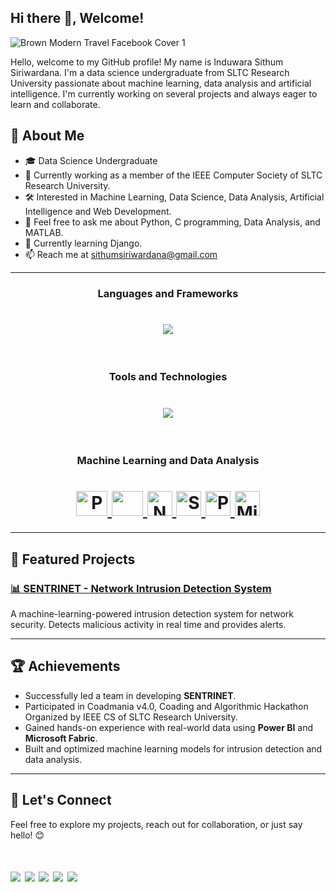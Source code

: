 ## Hi there 👋, Welcome!

![Brown Modern Travel Facebook Cover 1](https://github.com/user-attachments/assets/4c4d64b1-0909-41b1-aeda-7060f154b206)

Hello, welcome to my GitHub profile! My name is Induwara Sithum Siriwardana.
I'm a data science undergraduate from SLTC Research University passionate about machine learning, data analysis and artificial intelligence. I'm currently working on several projects and always eager to learn and collaborate.

## 🚀 About Me
- 🎓 Data Science Undergraduate
- 🔭 Currently working as a member of the IEEE Computer Society of SLTC Research University.
- 🛠️ Interested in Machine Learning, Data Science, Data Analysis, Artificial Intelligence and Web Development.
- 💬 Feel free to ask me about Python, C programming, Data Analysis, and MATLAB.
- 🌱 Currently learning Django.
- 📫 Reach me at sithumsiriwardana@gmail.com

---

<h3 align="center">Languages and Frameworks</h3>

<h1 align="center">
  <a href="https://skillicons.dev">
    <img src="https://skillicons.dev/icons?i=c,python,html,css,bootstrap,mysql"/>
  </a>
</h1>


<br>

<h3 align="center">Tools and Technologies</h3>

<h1 align="center">
  <a href="https://skillicons.dev">
    <img src="https://skillicons.dev/icons?i=vscode,docker,azure,git,github,matlab,octave,anaconda,figma"/>
  </a>
</h1>

<br>

<h3 align="center">Machine Learning and Data Analysis</h3>

<h1 align="center">
  <a href="https://pandas.pydata.org/" target="_blank">
    <img src="https://pandas.pydata.org//static/img/favicon_white.ico" alt="Pandas" width="50" height="40"/>
  </a>
  <a href="https://scikit-learn.org/" target="_blank">
    <img src="https://cilans.net/wp-content/uploads/2019/09/scikit-learn-logo-notext-1.png" width="50" height="40"/>
  </a>
  <a href="https://numpy.org/" target="_blank">
    <img src="https://static-00.iconduck.com/assets.00/file-type-numpy-icon-950x1024-yxmpudmi.png" alt="NumPy" width="40" height="40"/>
  </a>
  <a href="https://seaborn.pydata.org/" target="_blank">
    <img src="https://cdn.worldvectorlogo.com/logos/seaborn-1.svg" alt="Seaborn" width="40" height="40"/>
  </a>
  <a href="https://powerbi.microsoft.com/" target="_blank">
    <img src="https://upload.wikimedia.org/wikipedia/commons/c/cf/New_Power_BI_Logo.svg" alt="Power BI" width="40" height="40"/>
  </a>
  <a href="https://fabric.microsoft.com/" target="_blank">
    <img src="https://static.wikia.nocookie.net/logopedia/images/a/aa/Microsoft_Fabric_2023.svg/revision/latest?cb=20230528223239" alt="Microsoft Fabric" width="40" height="40"/>
  </a>
</h1>


---

## 🌟 Featured Projects
### [📊 SENTRINET - Network Intrusion Detection System](https://github.com/thxrxsh/SENTRINET)
A machine-learning-powered intrusion detection system for network security. Detects malicious activity in real time and provides alerts.

---

## 🏆 Achievements

- Successfully led a team in developing **SENTRINET**.
- Participated in Coadmania v4.0, Coading and Algorithmic Hackathon Organized by IEEE CS of SLTC Research University.
- Gained hands-on experience with real-world data using **Power BI** and **Microsoft Fabric**.
- Built and optimized machine learning models for intrusion detection and data analysis.

---

## 🤝 Let's Connect

Feel free to explore my projects, reach out for collaboration, or just say hello! 😊
<h1 align="left">
<a href="https://www.linkedin.com/in/induwara-siriwardana-b4aa31264/"><img src="https://skillicons.dev/icons?i=linkedin"/></a>
<a href="https://www.instagram.com/induwara_24"><img src="https://skillicons.dev/icons?i=instagram"/></a>
<a href="mailto:sithumsiriwardana@gmail.com"><img src="https://skillicons.dev/icons?i=gmail"/></a>
<a href="https://stackoverflow.com/users/21143883/induwara-sithum"><img src="https://skillicons.dev/icons?i=stackoverflow"/></a>
<a href="https://github.com/Induwara24"><img src="https://skillicons.dev/icons?i=github"/></a>
  
</h1>

<br><br>
